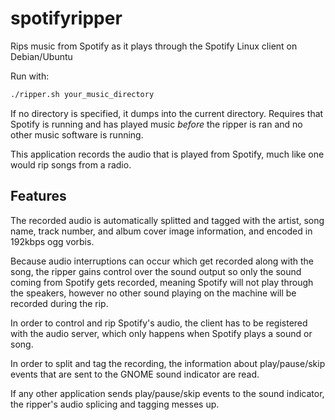 spotifyripper
=============

Rips music from Spotify as it plays through the Spotify Linux client on Debian/Ubuntu

Run with:
```bash
./ripper.sh your_music_directory
```

If no directory is specified, it dumps into the current directory.
Requires that Spotify is running and has played music *before* the ripper is ran and no other music software is running.

This application records the audio that is played from Spotify, much like one would rip songs from a radio.

## Features

The recorded audio is automatically splitted and tagged with the artist, song name, track number, and album cover image information, and encoded in 192kbps ogg vorbis.

Because audio interruptions can occur which get recorded along with the song, the ripper gains control over the sound output so only the sound coming from Spotify gets recorded, meaning Spotify will not play through the speakers, however no other sound playing on the machine will be recorded during the rip.

In order to control and rip Spotify's audio, the client has to be registered with the audio server, which only happens when Spotify plays a sound or song.

In order to split and tag the recording, the information about play/pause/skip events that are sent to the GNOME sound indicator are read.

If any other application sends play/pause/skip events to the sound indicator, the ripper's audio splicing and tagging messes up.
